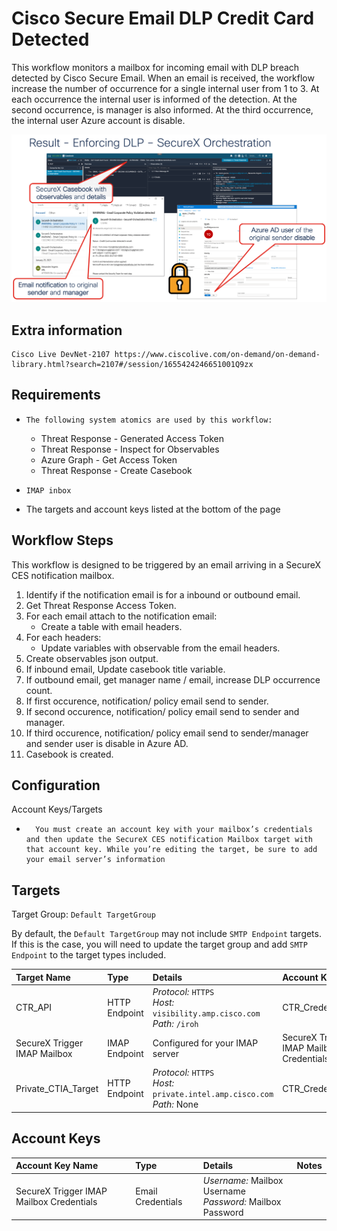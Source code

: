 # Cisco Secure Email DLP Credit Card Detected

This workflow monitors a mailbox for incoming email with DLP breach detected by Cisco Secure Email. When an email is received, the workflow increase the number of occurrence for a single internal user from 1 to 3. At each occurrence the internal user is informed of the detection. At the second occurrence, is manager is also informed. At the third occurrence, the internal user Azure account is disable. 

![](img/final.png)

## Extra information
	Cisco Live DevNet-2107 https://www.ciscolive.com/on-demand/on-demand-library.html?search=2107#/session/1655424246651001Q9zx
	
## Requirements
*     The following system atomics are used by this workflow:
    * Threat Response - Generated Access Token
    * Threat Response - Inspect for Observables
    * Azure Graph - Get Access Token
    * Threat Response - Create Casebook
*     IMAP inbox
* The targets and account keys listed at the bottom of the page

## Workflow Steps

This workflow is designed to be triggered by an email arriving in a SecureX CES notification mailbox.

1. Identify if the notification email is for a inbound or outbound email.
2. Get Threat Response Access Token.
2. For each email attach to the notification email:
	- Create a table with email headers.
3. For each headers:
	- Update variables with observable from the email headers.
4. Create observables json output.
5. If inbound email, Update casebook title variable.
6. If outbound email, get manager name / email, increase DLP occurrence count.
7. If first occurence, notification/ policy email send to sender.
8. If second occurence, notification/ policy email send to sender and manager.
9. If third occurence, notification/ policy email send to sender/manager and sender user is disable in Azure AD.
10. Casebook is created. 

## Configuration

Account Keys/Targets
* 		You must create an account key with your mailbox’s credentials and then update the SecureX CES notification Mailbox target with that account key. While you’re editing the target, be sure to add your email server’s information


## Targets
Target Group: `Default TargetGroup`

By default, the `Default TargetGroup` may not include `SMTP Endpoint` targets. If this is the case, you will need to update the target group and add `SMTP Endpoint` to the target types included.

| Target Name | Type | Details | Account Keys | Notes |
|:------------|:-----|:--------|:-------------|:------|
| CTR_API | HTTP Endpoint | _Protocol:_ `HTTPS`<br />_Host:_ `visibility.amp.cisco.com`<br />_Path:_ `/iroh` | CTR_Credentials | Created by default |
| SecureX Trigger IMAP Mailbox | IMAP Endpoint | Configured for your IMAP server |SecureX Trigger IMAP Mailbox Credentials | |
| Private_CTIA_Target | HTTP Endpoint | _Protocol:_ `HTTPS`<br />_Host:_ `private.intel.amp.cisco.com`<br />_Path:_ None | CTR_Credentials | Created by default |

## Account Keys

| Account Key Name | Type | Details | Notes |
|:-----------------|:-----|:--------|:------|
| SecureX Trigger IMAP Mailbox Credentials | Email Credentials | _Username:_ Mailbox Username<br />_Password:_ Mailbox Password | |
